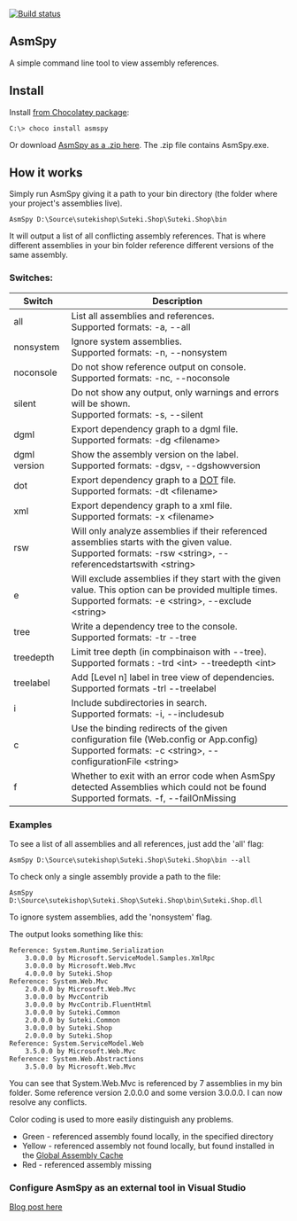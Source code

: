 [![Build status](https://ci.appveyor.com/api/projects/status/eka9d0tkw1gh70i5/branch/master?svg=true)](https://ci.appveyor.com/project/rahulpnath/asmspy/branch/master)

AsmSpy
------

A simple command line tool to view assembly references.

## Install

Install [from Chocolatey package](https://chocolatey.org/packages/asmspy):

    C:\> choco install asmspy

Or download [AsmSpy as a .zip here](https://ci.appveyor.com/project/rahulpnath/asmspy/branch/master/artifacts). The .zip file contains AsmSpy.exe.

## How it works

Simply run AsmSpy giving it a path to your bin directory (the folder where your project's assemblies live).

    AsmSpy D:\Source\sutekishop\Suteki.Shop\Suteki.Shop\bin

It will output a list of all conflicting assembly references. That is where different assemblies in your bin folder reference different versions of the same assembly.

### Switches:
| Switch | Description |
| --- | --- |
| all | List all assemblies and references.<br> Supported formats:  -a, --all |
| nonsystem | Ignore system assemblies. <br> Supported formats:  -n, --nonsystem |
| noconsole | Do not show reference output on console.<br> Supported formats:  -nc, --noconsole |
| silent | Do not show any output, only warnings and errors will be shown.<br> Supported formats:  -s, --silent |
| dgml | Export dependency graph to a dgml file.<br> Supported formats:  -dg \<filename\> |
| dgml version | Show the assembly version on the label.<br> Supported formats:  -dgsv, --dgshowversion  |
| dot | Export dependency graph to a [DOT](https://en.wikipedia.org/wiki/DOT_(graph_description_language)) file.<br> Supported formats:  -dt \<filename\> |
| xml | Export dependency graph to a xml file.<br> Supported formats:  -x \<filename\> |
| rsw | Will only analyze assemblies if their referenced assemblies starts with the given value.<br> Supported formats:  -rsw \<string\>, --referencedstartswith \<string\> |
| e | Will exclude assemblies if they start with the given value. This option can be provided multiple times.<br> Supported formats:  -e \<string\>, --exclude \<string\> |
| tree | Write a dependency tree to the console.<br>Supported formats: -tr --tree |
| treedepth | Limit tree depth (in compbinaison with --tree). Supported formats : -trd \<int\> --treedepth \<int\> |
| treelabel | Add [Level n] label in tree view of dependencies. Supported formats -trl --treelabel |
| i | Include subdirectories in search.<br> Supported formats:  -i, --includesub |
| c | Use the binding redirects of the given configuration file (Web.config or App.config) <br> Supported formats: -c \<string>, --configurationFile \<string> |
| f | Whether to exit with an error code when AsmSpy detected Assemblies which could not be found <br> Supported formats. -f, --failOnMissing |

### Examples
To see a list of all assemblies and all references, just add the 'all' flag:

    AsmSpy D:\Source\sutekishop\Suteki.Shop\Suteki.Shop\bin --all

To check only a single assembly provide a path to the file:

    AsmSpy D:\Source\sutekishop\Suteki.Shop\Suteki.Shop\bin\Suteki.Shop.dll

To ignore system assemblies, add the 'nonsystem' flag.

The output looks something like this:


	Reference: System.Runtime.Serialization
		3.0.0.0 by Microsoft.ServiceModel.Samples.XmlRpc
		3.0.0.0 by Microsoft.Web.Mvc
		4.0.0.0 by Suteki.Shop
	Reference: System.Web.Mvc
		2.0.0.0 by Microsoft.Web.Mvc
		3.0.0.0 by MvcContrib
		3.0.0.0 by MvcContrib.FluentHtml
		3.0.0.0 by Suteki.Common
		2.0.0.0 by Suteki.Common
		3.0.0.0 by Suteki.Shop
		2.0.0.0 by Suteki.Shop
	Reference: System.ServiceModel.Web
		3.5.0.0 by Microsoft.Web.Mvc
	Reference: System.Web.Abstractions
		3.5.0.0 by Microsoft.Web.Mvc


You can see that System.Web.Mvc is referenced by 7 assemblies in my bin folder. Some reference
version 2.0.0.0 and some version 3.0.0.0. I can now resolve any conflicts.

Color coding is used to more easily distinguish any problems.
* Green - referenced assembly found locally, in the specified directory
* Yellow - referenced assembly not found locally, but found installed in the [Global Assembly Cache](https://msdn.microsoft.com/en-us/library/yf1d93sz(v=vs.110).aspx)
* Red - referenced assembly missing

### Configure AsmSpy as an external tool in Visual Studio

[Blog post here](http://mikehadlow.blogspot.co.uk/2018/01/configure-asmspy-as-external-tool-in.html)
 
